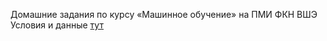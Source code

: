 Домашние задания по курсу «Машинное обучение» на ПМИ ФКН ВШЭ
Условия и данные [тут](https://github.com/esokolov/ml-course-hse/tree/master/2022-fall/homeworks-practice)